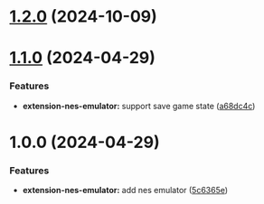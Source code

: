 # [1.2.0](https://github.com/purocean/yank-note-extension/compare/extension-nes-emulator-1.1.0...extension-nes-emulator-1.2.0) (2024-10-09)



# [1.1.0](https://github.com/purocean/yank-note-extension/compare/extension-nes-emulator-1.0.0...extension-nes-emulator-1.1.0) (2024-04-29)


### Features

* **extension-nes-emulator:** support save game state ([a68dc4c](https://github.com/purocean/yank-note-extension/commit/a68dc4c13dc1fe8f836ac9a3cc8d131feef3add4))



# 1.0.0 (2024-04-29)


### Features

* **extension-nes-emulator:** add nes emulator ([5c6365e](https://github.com/purocean/yank-note-extension/commit/5c6365eda2f7abd70511d06ab1aff3b50dca12df))



